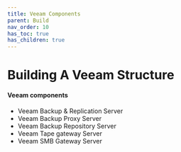 ```yaml
---
title: Veeam Components
parent: Build
nav_order: 10
has_toc: true
has_children: true
---
```


# Building A Veeam Structure

#### Veeam components
* Veeam Backup & Replication Server
* Veeam Backup Proxy Server
* Veeam Backup Repository Server
* Veeam Tape gateway Server
* Veeam SMB Gateway Server
